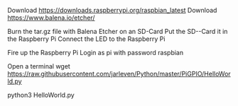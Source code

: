 
Download https://downloads.raspberrypi.org/raspbian_latest
Download https://www.balena.io/etcher/

Burn the tar.gz file with Balena Etcher on an SD-Card 
Put the SD--Card it in the Raspberry Pi
Connect the LED to the Raspberry Pi

Fire up the Raspberry Pi
Login as pi with password raspbian

Open a terminal
wget https://raw.githubusercontent.com/jarleven/Python/master/PiGPIO/HelloWorld.py

python3 HelloWorld.py

